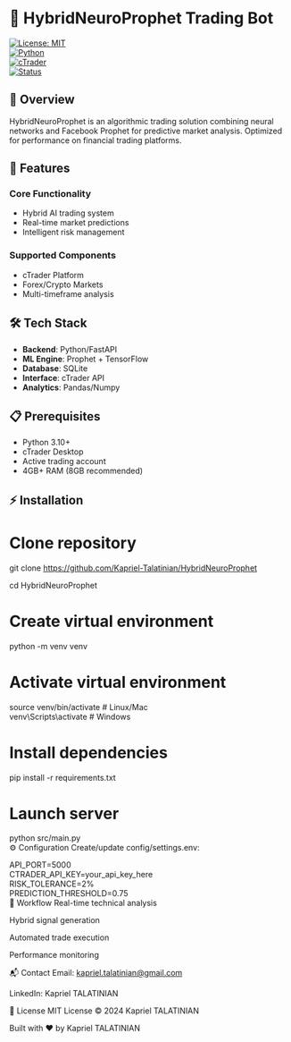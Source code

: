 # 🤖 HybridNeuroProphet Trading Bot  

[![License: MIT](https://img.shields.io/badge/License-MIT-yellow.svg)](https://opensource.org/licenses/MIT)  
[![Python](https://img.shields.io/badge/Python-3.10+-blue.svg)](https://www.python.org/)  
[![cTrader](https://img.shields.io/badge/cTrader-Latest-green.svg)](https://www.ctrader.com/)  
[![Status](https://img.shields.io/badge/Status-Active-success.svg)]()

## 📌 Overview  

HybridNeuroProphet is an algorithmic trading solution combining neural networks and Facebook Prophet for predictive market analysis. Optimized for performance on financial trading platforms.

## 🚀 Features  

### Core Functionality  
- Hybrid AI trading system  
- Real-time market predictions  
- Intelligent risk management  

### Supported Components  
- cTrader Platform  
- Forex/Crypto Markets  
- Multi-timeframe analysis  

## 🛠 Tech Stack  
- **Backend**: Python/FastAPI  
- **ML Engine**: Prophet + TensorFlow  
- **Database**: SQLite  
- **Interface**: cTrader API  
- **Analytics**: Pandas/Numpy  

## 📋 Prerequisites  
- Python 3.10+  
- cTrader Desktop  
- Active trading account  
- 4GB+ RAM (8GB recommended)  

## ⚡ Installation  

# Clone repository  
git clone https://github.com/Kapriel-Talatinian/HybridNeuroProphet  

cd HybridNeuroProphet  

# Create virtual environment  
python -m venv venv  

# Activate virtual environment  
source venv/bin/activate  # Linux/Mac  
venv\Scripts\activate     # Windows  

# Install dependencies  
pip install -r requirements.txt  

# Launch server  
python src/main.py  
⚙️ Configuration
Create/update config/settings.env:

API_PORT=5000  
CTRADER_API_KEY=your_api_key_here  
RISK_TOLERANCE=2%  
PREDICTION_THRESHOLD=0.75  
🔄 Workflow
Real-time technical analysis

Hybrid signal generation

Automated trade execution

Performance monitoring

📬 Contact
Email: kapriel.talatinian@gmail.com

LinkedIn: Kapriel TALATINIAN

📜 License
MIT License © 2024 Kapriel TALATINIAN

Built with ❤️ by Kapriel TALATINIAN
